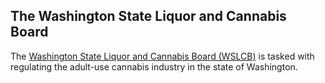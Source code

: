 ## The Washington State Liquor and Cannabis Board

The [Washington State Liquor and Cannabis Board (WSLCB)](https://lcb.wa.gov/) is tasked with regulating the adult-use cannabis industry in the state of Washington.

